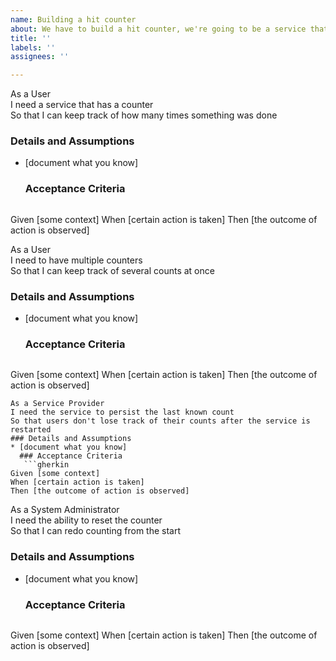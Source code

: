```yaml
---
name: Building a hit counter
about: We have to build a hit counter, we're going to be a service that counts things
title: ''
labels: ''
assignees: ''

---
```


As a User   
I need a service that has a counter  
So that I can keep track of how many times something was done  
 ### Details and Assumptions
 * [document what you know]
   ### Acceptance Criteria  
    ```gherkin
 Given [some context]
 When [certain action is taken]
 Then [the outcome of action is observed]
 
As a User   
I need to have multiple counters  
So that I can keep track of several counts at once  
 ### Details and Assumptions
 * [document what you know]
   ### Acceptance Criteria  
    ```gherkin
 Given [some context]
 When [certain action is taken]
 Then [the outcome of action is observed]
 ```
As a Service Provider   
I need the service to persist the last known count  
So that users don't lose track of their counts after the service is restarted
 ### Details and Assumptions
 * [document what you know]
   ### Acceptance Criteria  
    ```gherkin
 Given [some context]
 When [certain action is taken]
 Then [the outcome of action is observed]
 ```
As a System Administrator   
I need the ability to reset the counter  
So that I can redo counting from the start  
 ### Details and Assumptions
 * [document what you know]
   ### Acceptance Criteria  
    ```gherkin
 Given [some context]
 When [certain action is taken]
 Then [the outcome of action is observed]
 ```
